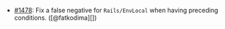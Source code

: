 * [#1478](https://github.com/rubocop/rubocop-rails/issues/1478): Fix a false negative for `Rails/EnvLocal` when having preceding conditions. ([@fatkodima][])
